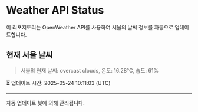 
# Weather API Status

이 리포지토리는 OpenWeather API를 사용하여 서울의 날씨 정보를 자동으로 업데이트합니다.

## 현재 서울 날씨
> 서울의 현재 날씨: overcast clouds, 온도: 16.28°C, 습도: 61%

⏳ 업데이트 시간: 2025-05-24 10:11:03 (UTC)

---
자동 업데이트 봇에 의해 관리됩니다.
